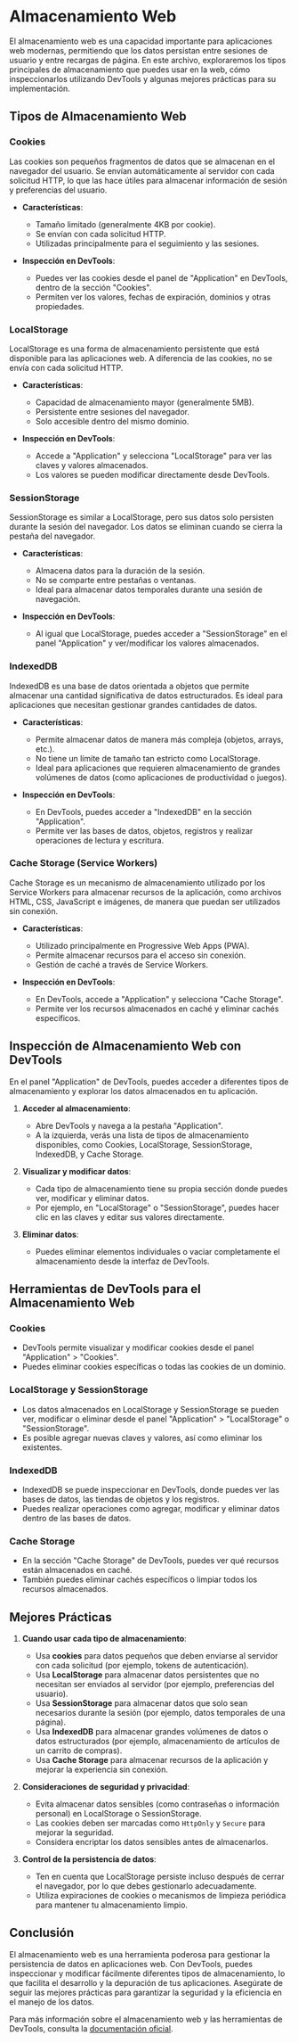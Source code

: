 # Almacenamiento Web

El almacenamiento web es una capacidad importante para aplicaciones web modernas, permitiendo que los datos persistan entre sesiones de usuario y entre recargas de página. En este archivo, exploraremos los tipos principales de almacenamiento que puedes usar en la web, cómo inspeccionarlos utilizando DevTools y algunas mejores prácticas para su implementación.

## Tipos de Almacenamiento Web

### Cookies

Las cookies son pequeños fragmentos de datos que se almacenan en el navegador del usuario. Se envían automáticamente al servidor con cada solicitud HTTP, lo que las hace útiles para almacenar información de sesión y preferencias del usuario.

- **Características**:
  - Tamaño limitado (generalmente 4KB por cookie).
  - Se envían con cada solicitud HTTP.
  - Utilizadas principalmente para el seguimiento y las sesiones.

- **Inspección en DevTools**:
  - Puedes ver las cookies desde el panel de "Application" en DevTools, dentro de la sección "Cookies".
  - Permiten ver los valores, fechas de expiración, dominios y otras propiedades.

### LocalStorage

LocalStorage es una forma de almacenamiento persistente que está disponible para las aplicaciones web. A diferencia de las cookies, no se envía con cada solicitud HTTP.

- **Características**:
  - Capacidad de almacenamiento mayor (generalmente 5MB).
  - Persistente entre sesiones del navegador.
  - Solo accesible dentro del mismo dominio.

- **Inspección en DevTools**:
  - Accede a "Application" y selecciona "LocalStorage" para ver las claves y valores almacenados.
  - Los valores se pueden modificar directamente desde DevTools.

### SessionStorage

SessionStorage es similar a LocalStorage, pero sus datos solo persisten durante la sesión del navegador. Los datos se eliminan cuando se cierra la pestaña del navegador.

- **Características**:
  - Almacena datos para la duración de la sesión.
  - No se comparte entre pestañas o ventanas.
  - Ideal para almacenar datos temporales durante una sesión de navegación.

- **Inspección en DevTools**:
  - Al igual que LocalStorage, puedes acceder a "SessionStorage" en el panel "Application" y ver/modificar los valores almacenados.

### IndexedDB

IndexedDB es una base de datos orientada a objetos que permite almacenar una cantidad significativa de datos estructurados. Es ideal para aplicaciones que necesitan gestionar grandes cantidades de datos.

- **Características**:
  - Permite almacenar datos de manera más compleja (objetos, arrays, etc.).
  - No tiene un límite de tamaño tan estricto como LocalStorage.
  - Ideal para aplicaciones que requieren almacenamiento de grandes volúmenes de datos (como aplicaciones de productividad o juegos).

- **Inspección en DevTools**:
  - En DevTools, puedes acceder a "IndexedDB" en la sección "Application".
  - Permite ver las bases de datos, objetos, registros y realizar operaciones de lectura y escritura.

### Cache Storage (Service Workers)

Cache Storage es un mecanismo de almacenamiento utilizado por los Service Workers para almacenar recursos de la aplicación, como archivos HTML, CSS, JavaScript e imágenes, de manera que puedan ser utilizados sin conexión.

- **Características**:
  - Utilizado principalmente en Progressive Web Apps (PWA).
  - Permite almacenar recursos para el acceso sin conexión.
  - Gestión de caché a través de Service Workers.

- **Inspección en DevTools**:
  - En DevTools, accede a "Application" y selecciona "Cache Storage".
  - Permite ver los recursos almacenados en caché y eliminar cachés específicos.

## Inspección de Almacenamiento Web con DevTools

En el panel "Application" de DevTools, puedes acceder a diferentes tipos de almacenamiento y explorar los datos almacenados en tu aplicación.

1. **Acceder al almacenamiento**:
   - Abre DevTools y navega a la pestaña "Application".
   - A la izquierda, verás una lista de tipos de almacenamiento disponibles, como Cookies, LocalStorage, SessionStorage, IndexedDB, y Cache Storage.

2. **Visualizar y modificar datos**:
   - Cada tipo de almacenamiento tiene su propia sección donde puedes ver, modificar y eliminar datos.
   - Por ejemplo, en "LocalStorage" o "SessionStorage", puedes hacer clic en las claves y editar sus valores directamente.

3. **Eliminar datos**:
   - Puedes eliminar elementos individuales o vaciar completamente el almacenamiento desde la interfaz de DevTools.

## Herramientas de DevTools para el Almacenamiento Web

### Cookies
- DevTools permite visualizar y modificar cookies desde el panel "Application" > "Cookies".
- Puedes eliminar cookies específicas o todas las cookies de un dominio.

### LocalStorage y SessionStorage
- Los datos almacenados en LocalStorage y SessionStorage se pueden ver, modificar o eliminar desde el panel "Application" > "LocalStorage" o "SessionStorage".
- Es posible agregar nuevas claves y valores, así como eliminar los existentes.

### IndexedDB
- IndexedDB se puede inspeccionar en DevTools, donde puedes ver las bases de datos, las tiendas de objetos y los registros.
- Puedes realizar operaciones como agregar, modificar y eliminar datos dentro de las bases de datos.

### Cache Storage
- En la sección "Cache Storage" de DevTools, puedes ver qué recursos están almacenados en caché.
- También puedes eliminar cachés específicos o limpiar todos los recursos almacenados.

## Mejores Prácticas

1. **Cuando usar cada tipo de almacenamiento**:
   - Usa **cookies** para datos pequeños que deben enviarse al servidor con cada solicitud (por ejemplo, tokens de autenticación).
   - Usa **LocalStorage** para almacenar datos persistentes que no necesitan ser enviados al servidor (por ejemplo, preferencias del usuario).
   - Usa **SessionStorage** para almacenar datos que solo sean necesarios durante la sesión (por ejemplo, datos temporales de una página).
   - Usa **IndexedDB** para almacenar grandes volúmenes de datos o datos estructurados (por ejemplo, almacenamiento de artículos de un carrito de compras).
   - Usa **Cache Storage** para almacenar recursos de la aplicación y mejorar la experiencia sin conexión.

2. **Consideraciones de seguridad y privacidad**:
   - Evita almacenar datos sensibles (como contraseñas o información personal) en LocalStorage o SessionStorage.
   - Las cookies deben ser marcadas como `HttpOnly` y `Secure` para mejorar la seguridad.
   - Considera encriptar los datos sensibles antes de almacenarlos.

3. **Control de la persistencia de datos**:
   - Ten en cuenta que LocalStorage persiste incluso después de cerrar el navegador, por lo que debes gestionarlo adecuadamente.
   - Utiliza expiraciones de cookies o mecanismos de limpieza periódica para mantener tu almacenamiento limpio.

## Conclusión

El almacenamiento web es una herramienta poderosa para gestionar la persistencia de datos en aplicaciones web. Con DevTools, puedes inspeccionar y modificar fácilmente diferentes tipos de almacenamiento, lo que facilita el desarrollo y la depuración de tus aplicaciones. Asegúrate de seguir las mejores prácticas para garantizar la seguridad y la eficiencia en el manejo de los datos.

Para más información sobre el almacenamiento web y las herramientas de DevTools, consulta la [documentación oficial](https://developer.chrome.com/docs/devtools/storage/).
